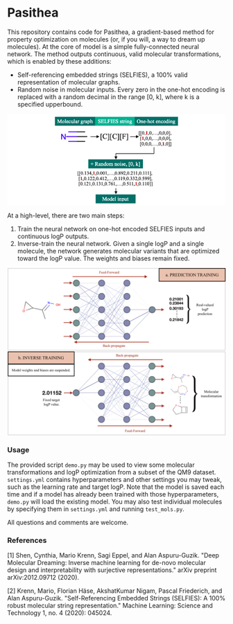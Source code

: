 # Pasithea

This repository contains code for Pasithea, a gradient-based method for property optimization on molecules (or, if you will, a way to dream up molecules). At the core of model is a simple fully-connected neural network. The method outputs continuous, valid molecular transformations, which is enabled by these additions:
* Self-referencing embedded strings (SELFIES), a 100% valid representation of molecular graphs.
* Random noise in molecular inputs. Every zero in the one-hot encoding is replaced with a random decimal in the range [0, k], where k is a specified upperbound.

<img align="center" src="./images/noise.png"/>

At a high-level, there are two main steps:
1. Train the neural network on one-hot encoded SELFIES inputs and continuous logP outputs.
2. Inverse-train the neural network. Given a single logP and a single molecule, the network generates molecular variants that are optimized toward the logP value. The weights and biases remain fixed.

<img align="center" src="./images/concept.png"/>

### Usage
The provided script `demo.py` may be used to view some molecular transformations and logP optimization from a subset of the QM9 dataset. `settings.yml` contains hyperparameters and other settings you may tweak, such as the learning rate and target logP. Note that the model is saved each time and if a model has already been trained with those hyperparameters, `demo.py` will load the existing model.
You may also test individual molecules by specifying them in `settings.yml` and running `test_mols.py`.

All questions and comments are welcome.

### References
[1] Shen, Cynthia, Mario Krenn, Sagi Eppel, and Alan Aspuru-Guzik. "Deep Molecular Dreaming: Inverse machine learning for de-novo molecular design and interpretability with surjective representations." arXiv preprint arXiv:2012.09712 (2020).

[2] Krenn, Mario, Florian Häse, AkshatKumar Nigam, Pascal Friederich, and Alan Aspuru-Guzik. "Self-Referencing Embedded Strings (SELFIES): A 100% robust molecular string representation." Machine Learning: Science and Technology 1, no. 4 (2020): 045024.

